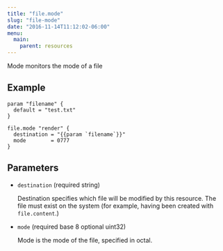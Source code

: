 ```yaml
---
title: "file.mode"
slug: "file-mode"
date: "2016-11-14T11:12:02-06:00"
menu:
  main:
    parent: resources
---
```



Mode monitors the mode of a file


## Example

```hcl
param "filename" {
  default = "test.txt"
}

file.mode "render" {
  destination = "{{param `filename`}}"
  mode        = 0777
}

```


## Parameters

- `destination` (required string)

  Destination specifies which file will be modified by this resource. The
file must exist on the system (for example, having been created with
`file.content`.)

- `mode` (required base 8 optional uint32)

  Mode is the mode of the file, specified in octal.


